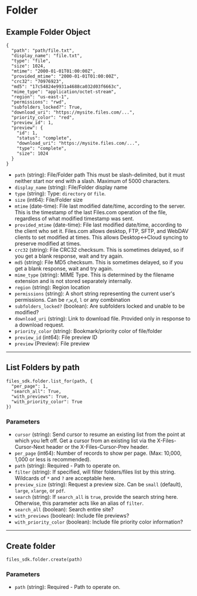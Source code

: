 # Folder

## Example Folder Object

```
{
  "path": "path/file.txt",
  "display_name": "file.txt",
  "type": "file",
  "size": 1024,
  "mtime": "2000-01-01T01:00:00Z",
  "provided_mtime": "2000-01-01T01:00:00Z",
  "crc32": "70976923",
  "md5": "17c54824e9931a4688ca032d03f6663c",
  "mime_type": "application/octet-stream",
  "region": "us-east-1",
  "permissions": "rwd",
  "subfolders_locked?": True,
  "download_uri": "https://mysite.files.com/...",
  "priority_color": "red",
  "preview_id": 1,
  "preview": {
    "id": 1,
    "status": "complete",
    "download_uri": "https://mysite.files.com/...",
    "type": "complete",
    "size": 1024
  }
}
```

* `path` (string): File/Folder path This must be slash-delimited, but it must neither start nor end with a slash. Maximum of 5000 characters.
* `display_name` (string): File/Folder display name
* `type` (string): Type: `directory` or `file`.
* `size` (int64): File/Folder size
* `mtime` (date-time): File last modified date/time, according to the server.  This is the timestamp of the last Files.com operation of the file, regardless of what modified timestamp was sent.
* `provided_mtime` (date-time): File last modified date/time, according to the client who set it.  Files.com allows desktop, FTP, SFTP, and WebDAV clients to set modified at times.  This allows Desktop<->Cloud syncing to preserve modified at times.
* `crc32` (string): File CRC32 checksum. This is sometimes delayed, so if you get a blank response, wait and try again.
* `md5` (string): File MD5 checksum. This is sometimes delayed, so if you get a blank response, wait and try again.
* `mime_type` (string): MIME Type.  This is determined by the filename extension and is not stored separately internally.
* `region` (string): Region location
* `permissions` (string): A short string representing the current user's permissions.  Can be `r`,`w`,`d`, `l` or any combination
* `subfolders_locked?` (boolean): Are subfolders locked and unable to be modified?
* `download_uri` (string): Link to download file. Provided only in response to a download request.
* `priority_color` (string): Bookmark/priority color of file/folder
* `preview_id` (int64): File preview ID
* `preview` (Preview): File preview


---

## List Folders by path

```
files_sdk.folder.list_for(path, {
  "per_page": 1,
  "search_all": True,
  "with_previews": True,
  "with_priority_color": True
})
```

### Parameters

* `cursor` (string): Send cursor to resume an existing list from the point at which you left off.  Get a cursor from an existing list via the X-Files-Cursor-Next header or the X-Files-Cursor-Prev header.
* `per_page` (int64): Number of records to show per page.  (Max: 10,000, 1,000 or less is recommended).
* `path` (string): Required - Path to operate on.
* `filter` (string): If specified, will filter folders/files list by this string.  Wildcards of `*` and `?` are acceptable here.
* `preview_size` (string): Request a preview size.  Can be `small` (default), `large`, `xlarge`, or `pdf`.
* `search` (string): If `search_all` is `true`, provide the search string here.  Otherwise, this parameter acts like an alias of `filter`.
* `search_all` (boolean): Search entire site?
* `with_previews` (boolean): Include file previews?
* `with_priority_color` (boolean): Include file priority color information?


---

## Create folder

```
files_sdk.folder.create(path)
```

### Parameters

* `path` (string): Required - Path to operate on.
